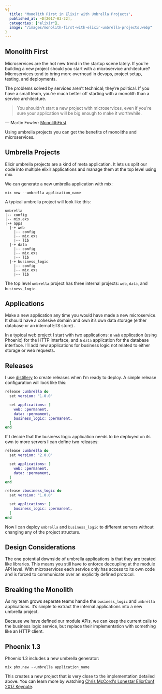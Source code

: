 ```yaml
---
%{
  title: "Monolith First in Elixir with Umbrella Projects",
  published_at: ~D[2017-03-22],
  categories: ["elixir"],
  image: "/images/monolith-first-with-elixir-umbrella-projects.webp"
}
---
```


## Monolith First
Microservices are the hot new trend in the startup scene lately.  If you’re building a new project should you start with a microservice architecture?  Microservices tend to bring more overhead in devops, project setup, testing, and deployments.

The problems solved by services aren’t technical; they’re political.  If you have a small team, you’re much better off starting with a monolith than a service architecture.

> You shouldn't start a new project with microservices, even if you're sure your application will be big enough to make it worthwhile.

— Martin Fowler: [MonolithFirst](https://martinfowler.com/bliki/MonolithFirst.html)

Using umbrella projects you can get the benefits of monoliths and microservices.

## Umbrella Projects
Elixir umbrella projects are a kind of meta application. It lets us split our code into multiple elixir applications and manage them at the top level using mix.

We can generate a new umbrella application with mix:

`mix new --umbrella application_name`

A typical umbrella project will look like this:

```
umbrella
|-- config
|-- mix.exs
|-+ apps
  |-+ web
    |-- config
    |-- mix.exs
    |-- lib
  |-+ data
    |-- config
    |-- mix.exs
    |-- lib
  |-+ business_logic
    |-- config
    |-- mix.exs
    |-- lib
```

The top level `umbrella` project has three internal projects: `web`, `data`, and `business_logic`.

## Applications
Make a new application any time you would have made a new microservice. It should have a cohesive domain and own it’s own data storage (either database or an internal ETS store) .

In a typical web project I start with two applications: a `web` application (using Phoenix) for the HTTP interface, and a `data` application for the database interface.  I’ll add new applications for business logic not related to either storage or web requests.

## Releases
I use [distillery](https://github.com/bitwalker/distillery) to create releases when I’m ready to deploy.  A simple release configuration will look like this:

```elixir
release :umbrella do
  set version: "1.0.0"

  set applications: [
    web: :permanent,
    data: :permanent,
    business_logic: :permanent,
  ]
end
```

If I decide that the business logic application needs to be deployed on its own to more servers I can define two releases:

```elixir
release :umbrella do
  set version: "2.0.0"

  set applications: [
    web: :permanent,
    data: :permanent,
  ]
end

release :business_logic do
  set version: "1.0.0"

  set applications: [
    business_logic: :permanent,
  ]
end
```

Now I can deploy `umbrella` and  `business_logic` to different servers without changing any of the project structure. 

## Design Considerations
The one potential downside of umbrella applications is that they are treated like libraries.  This means you still have to enforce decoupling at the module API level.  With microservices each service only has access to its own code and is forced to communicate over an explicitly defined protocol.

## Breaking the Monolith
As my team grows separate teams handle the  `business_logic` and `umbrella` applications. It’s simple to extract the internal applications into a new umbrella project.

Because we have defined our module APIs, we can keep the current calls to the business logic service, but replace their implementation with something like an HTTP client.

## Phoenix 1.3

Phoenix 1.3 includes a new umbrella generator:

`mix phx.new --umbrella application_name`

This creates a new project that is very close to the implementation detailed above.  You can learn more by watching [Chris McCord's Lonestar ElixrConf 2017 Keynote](https://www.youtube.com/watch?v=tMO28ar0lW8).
